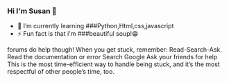 ### Hi I'm Susan 👋




- 🌱 I’m currently learning  ###Python,Html,css,javascript
- ⚡ Fun fact  is that i'm ###beautiful soup!😁

forums do help though!
When you get stuck, remember: Read-Search-Ask.
Read the documentation or error
Search Google
Ask your friends for help
This is the most time-efficient way to handle being stuck, and it’s the most respectful of other people’s time, too.
